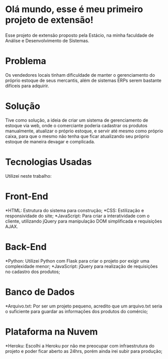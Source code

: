 
# Olá mundo, esse é meu primeiro projeto de extensão!
###

Esse projeto de extensão proposto pela Estácio, na minha faculdade de Análise e Desenvolvimento de Sistemas.

# Problema

Os vendedores locais tinham dificuldade de manter o gerenciamento do próprio estoque de seus mercantis, além de sistemas ERPs serem bastante difíceis para adquirir.

# Solução

Tive como solução, a ideia de criar um sistema de gerenciamento de estoque via web, onde o comerciante poderia cadastrar os produtos manualmente, atualizar o próprio estoque, e servir até mesmo como próprio caixa, para que o mesmo não tenha que ficar atualizando seu próprio estoque de maneira devagar e complicada.

# Tecnologias Usadas

Utilizei neste trabalho:

# Front-End

*HTML: Estrutura do sistema para construção;
*CSS: Estilização e responsividade do site;
*JavaScript: Para criar a interatividade com o cliente, utilizando jQuery para manipulação DOM simplificada e requisições AJAX.

# Back-End

*Python: Utilizei Python com Flask para criar o projeto por exigir uma complexidade menor;
*JavaScript: jQuery para realização de requisições no cadastro dos produtos;

# Banco de Dados

*Arquivo.txt: Por ser um projeto pequeno, acredito que um arquivo.txt seria o suficiente para guardar as informações dos produtos do comércio;

# Plataforma na Nuvem

*Heroku: Escolhi a Heroku por não me preocupar com infraestrutura do projeto e poder ficar aberto as 24hrs, porém ainda irei subir para produção;


